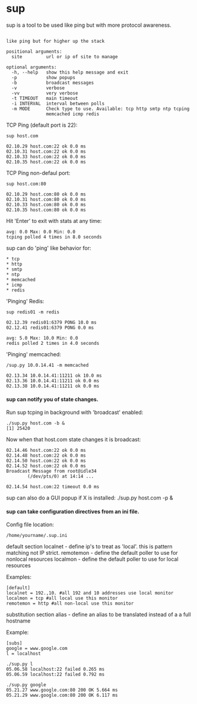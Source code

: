 sup
===

sup is a tool to be used like ping but with more protocol awareness.

<pre><code>
like ping but for higher up the stack

positional arguments:
  site         url or ip of site to manage

optional arguments:
  -h, --help   show this help message and exit
  -p           show popups
  -b           broadcast messages
  -v           verbose
  -vv          very verbose
  -t TIMEOUT   main timeout
  -i INTERVAL  interval between polls
  -m MODE      Check type to use. Available: tcp http smtp ntp tcping
               memcached icmp redis
</code></pre>

TCP Ping (default port is 22):

    sup host.com

    02.10.29 host.com:22 ok 0.0 ms
    02.10.31 host.com:22 ok 0.0 ms
    02.10.33 host.com:22 ok 0.0 ms
    02.10.35 host.com:22 ok 0.0 ms

TCP Ping non-defaul port:

    sup host.com:80

    02.10.29 host.com:80 ok 0.0 ms
    02.10.31 host.com:80 ok 0.0 ms
    02.10.33 host.com:80 ok 0.0 ms
    02.10.35 host.com:80 ok 0.0 ms

Hit 'Enter' to exit with stats at any time:

    avg: 0.0 Max: 0.0 Min: 0.0
    tcping polled 4 times in 8.0 seconds

sup can do 'ping' like behavior for:

    * tcp
    * http
    * smtp
    * ntp
    * memcached
    * icmp
    * redis

'Pinging' Redis:

    sup redis01 -m redis

    02.12.39 redis01:6379 PONG 10.0 ms
    02.12.41 redis01:6379 PONG 0.0 ms

    avg: 5.0 Max: 10.0 Min: 0.0
    redis polled 2 times in 4.0 seconds

'Pinging' memcached:

    /sup.py 10.0.14.41 -m memcached

    02.13.34 10.0.14.41:11211 ok 10.0 ms
    02.13.36 10.0.14.41:11211 ok 0.0 ms
    02.13.38 10.0.14.41:11211 ok 0.0 ms

#### sup can notify you of state changes.

Run sup tcping in background with 'broadcast' enabled:

    ./sup.py host.com -b &
    [1] 25420

Now when that host.com state changes it is broadcast:

    02.14.46 host.com:22 ok 0.0 ms
    02.14.48 host.com:22 ok 0.0 ms
    02.14.50 host.com:22 ok 0.0 ms
    02.14.52 host.com:22 ok 0.0 ms
    Broadcast Message from root@idle34                                             
            (/dev/pts/0) at 14:14 ...                                              
                                                                               
    02.14.54 host.com:22 timeout 0.0 ms

sup can also do a GUI popup if X is installed:
    ./sup.py host.com -p &


#### sup can take configuration directives from an ini file.

Config file location:

    /home/yourname/.sup.ini

default section
localnet  - define ip's to treat as 'local'.  this is pattern matching not IP strict.
remotemon - define the default poller to use for nonlocal resources
localmon - define the default poller to use for local resources

Examples:

    [default]
    localnet = 192.,10. #all 192 and 10 addresses use local monitor
    localmon = tcp #all local use this monitor
    remotemon = http #all non-local use this monitor

substitution section
alias - define an alias to be translated instead of a a full hostname

Example:

    [subs]
    google = www.google.com
    l = localhost

    ./sup.py l
    05.06.58 localhost:22 failed 0.265 ms
    05.06.59 localhost:22 failed 0.792 ms

    ./sup.py google
    05.21.27 www.google.com:80 200 OK 5.664 ms
    05.21.29 www.google.com:80 200 OK 6.117 ms
